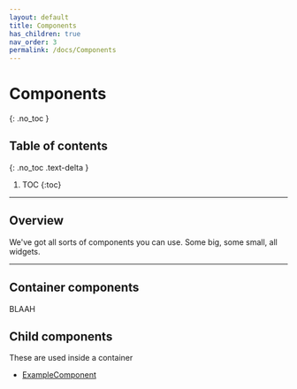 ```yaml
---
layout: default
title: Components
has_children: true
nav_order: 3
permalink: /docs/Components
---
```


# Components
{: .no_toc }

## Table of contents
{: .no_toc .text-delta }

1. TOC
{:toc}

---

## Overview

We've got all sorts of components you can use. Some big, some small, all widgets.

---

## Container components

BLAAH


## Child components

These are used inside a container

- [ExampleComponent](storybook/ExampleComponents)
